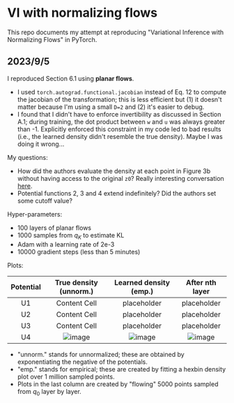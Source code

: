 # VI with normalizing flows

This repo documents my attempt at reproducing "Variational Inference with Normalizing Flows" in PyTorch. 

## 2023/9/5

I reproduced Section 6.1 using **planar flows**. 

- I used `torch.autograd.functional.jacobian` instead of Eq. 12 to compute the jacobian of the transformation; this is less efficient but (1) it doesn't matter because I'm using a small `D=2` and (2) it's easier to debug.
- I found that I didn't have to enforce invertibility as discussed in Section A.1; during training, the dot product between `w` and `u` was always greater than -1. Explicitly enforced this constraint in my code led to bad results (i.e., the learned density didn't resemble the true density). Maybe I was doing it wrong...

My questions:

- How did the authors evaluate the density at each point in Figure 3b without having access to the original `z0`? Really interesting conversation [here](https://groups.google.com/a/tensorflow.org/g/tfprobability/c/KouBOt9HQa8).
- Potential functions 2, 3 and 4 extend indefinitely? Did the authors set some cutoff value?

Hyper-parameters:

- 100 layers of planar flows
- 1000 samples from $q_K$ to estimate KL
- Adam with a learning rate of 2e-3
- 10000 gradient steps (less than 5 minutes)

Plots:

| Potential | True density (unnorm.) | Learned density (emp.) | After nth layer |
| :-: | :-: | :-: | :-: |
| U1  | Content Cell  | placeholder | placeholder |
| U2  | Content Cell  | placeholder | placeholder |
| U3  | Content Cell  | placeholder | placeholder |
| U4  | <img alt="image" src="https://github.com/zhihanyang2022/vi-with-normalizing-flows/assets/43589364/8a79a614-4278-412e-93ae-4b7692f2097d"> | <img alt="image" src="https://github.com/zhihanyang2022/vi-with-normalizing-flows/assets/43589364/af109a70-85cd-47d9-940b-1b4a6fbe9d46"> | <img alt="image" src="https://github.com/zhihanyang2022/vi-with-normalizing-flows/assets/43589364/1c757df3-f9e3-4d76-b9f1-01f67ca3aada"> |

- "unnorm." stands for unnormalized; these are obtained by exponentiating the negative of the potentials.
- "emp." stands for empirical; these are created by fitting a hexbin density plot over 1 million sampled points.
- Plots in the last column are created by "flowing" 5000 points sampled from $q_0$ layer by layer.
